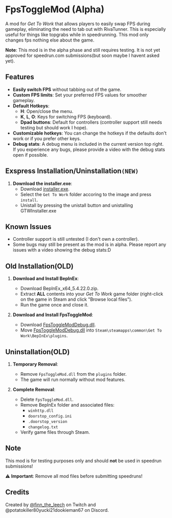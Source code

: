 # FpsToggleMod (Alpha)

A mod for *Get To Work* that allows players to easily swap FPS during gameplay, eliminating the need to tab out with RivaTunner. This is especially useful for things like topgrabs while in speedrunning. This mod only changes fps nothing else about the game.

**Note**: This mod is in the alpha phase and still requires testing. It is not yet approved for speedrun.com submissions(but soon maybe I havent asked yet).

## Features

- **Easily switch FPS** without tabbing out of the game.
- **Custom FPS limits**: Set your preferred FPS values for smoother gameplay.
- **Default Hotkeys**:
  - **H**: Open/close the menu.
  - **K**, **L**, **O**: Keys for switching FPS (keyboard).
  - **Dpad buttons**: Default for controllers (controller support still needs testing but should work I hope).
- **Customizable hotkeys**: You can change the hotkeys if the defaults don't work or if you prefer other keys.
- **Debug stats**: A debug menu is included in the current version top right. If you experience any bugs, please provide a video with the debug stats open if possible.

## Exspress Installation/Uninstallation`(NEW)`
1. **Download the installer.exe**:
   - Download [installer.exe](https://github.com/Elwilo3/FpsToggleMod/raw/refs/heads/main/files/GTWinstaller.exe).
   - Select the `Get To Work` folder accoring to the image and press `install`.
   - Unistall by pressing the unistall button and unistalling GTWInstaller.exe

## Known Issues

- Controller support is still untested (I don't own a controller).
- Some bugs may still be present as the mod is in alpha. Please report any issues with a video showing the debug stats:D

## Old Installation(OLD)

1. **Download and Install BepInEx**:
   - Download BepInEx_x64_5.4.22.0.zip.
   - Extract **ALL** contents into your *Get To Work* game folder (right-click on the game in Steam and click "Browse local files").
   - Run the game once and close it.

2. **Download and Install FpsToggleMod**:
   - Download [FpsToggleModDebug.dll](https://github.com/Elwilo3/FpsToggleMod/raw/refs/heads/main/files/FpsToggleModDebug.dll).
   - Move [FpsToggleModDebug.dll](https://github.com/Elwilo3/FpsToggleMod/raw/refs/heads/main/files/FpsToggleModDebug.dll) into `Steam\steamapps\common\Get To Work\BepInEx\plugins`.

## Uninstallation(OLD)

1. **Temporary Removal**:
   - Remove `FpsToggleMod.dll` from the `plugins` folder.
   - The game will run normally without mod features.

2. **Complete Removal**:
   - Delete `FpsToggleMod.dll`.
   - Remove BepInEx folder and associated files:
     - `winhttp.dll`
     - `doorstop_config.ini`
     - `.doorstop_version`
     - `changelog.txt`
   - Verify game files through Steam.

## Note

This mod is for testing purposes only and should **not** be used in speedrun submissions!

⚠️ **Important**: Remove all mod files before submitting speedruns!

## Credits

Created by [@finn_the_leech](https://www.twitch.tv/finn_the_leech) on Twitch and @potatokiller80yucki21dookieman67 on Discord.


